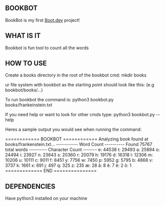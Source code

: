 ## BOOKBOT

BookBot is my first [Boot.dev](https://www.boot.dev) project!

## WHAT IS IT
Bookbot is fun tool to count all the words 

## HOW TO USE

Create a books directory in the root of the bookbot
cmd: mkdir books

ur file system with bookbot as the starting point should look like this:
(e.g bookbot/books/...)

To run bookbot the command is:
python3 bookbot.py books/frankeinstein.txt

If you need help or want to look for other cmds type:
python3 bookbot.py --help

Heres a sample output you would see when running the command:

============ BOOKBOT ============
Analyzing book found at books/frankenstein.txt...
----------- Word Count ----------
Found 75767 total words
--------- Character Count -------
e: 44538
t: 29493
a: 25894
o: 24494
i: 23927
n: 23643
s: 20360
r: 20079
h: 19176
d: 16318
l: 12306
m: 10206
u: 10111
c: 9011
f: 8451
y: 7756
w: 7450
p: 5952
g: 5795
b: 4868
v: 3737
k: 1661
x: 691
j: 497
q: 325
z: 235
æ: 28
â: 8
ê: 7
ë: 2
ô: 1
============= END ===============

## DEPENDENCIES
Have python3 installed on your machine
